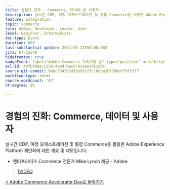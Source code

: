 ```yaml
---
title: 경험의 진화 - Commerce, 데이터 및 사용자
description: 실시간 CDP, 여정 오케스트레이션 및 통합 Commerce을 사용한 Adobe Experience Platform 개인화에 대한 개요입니다.
feature: Integration
topic: Commerce
role: Admin, Developer, Leader, User
level: Beginner, Intermediate
doc-type: Event
duration: 869
last-substantial-update: 2024-05-21T00:00:00Z
jira: KT-15540
hidefromtoc: true
badgeEvent: label="Adobe Commerce 가속기의 날" type="positive" url="https://experienceleague.adobe.com/en/docs/events/apac-commerce-recordings/2024/overview"
exl-id: 44fbf99a-c359-4a4d-bac8-9ceae70510dc
source-git-commit: 0ebc7343e2d19e91f27c1bbba20f290ef7df5377
workflow-type: tm+mt
source-wordcount: '67'
ht-degree: 0%

---
```


# 경험의 진화: Commerce, 데이터 및 사용자

실시간 CDP, 여정 오케스트레이션 및 통합 Commerce을 활용한 Adobe Experience Platform 개인화에 대한 개요 및 데모입니다.

+ 엔터프라이즈 Commerce 전문가 Mike Lynch 제공 - Adobe

>[!VIDEO](https://video.tv.adobe.com/v/3429266/?learn=on)

[&lt; Adobe Commerce Accelerator Day로 돌아가기](./overview.md)
